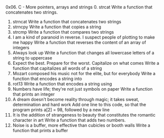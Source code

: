 0x06. C - More pointers, arrays and strings
0. strcat
Write a function that concatenates two strings.
1. strncat
Write a function that concatenates two strings
2. strncpy
Write a function that copies a string
3. strcmp
Write a function that compares two strings
4. I am a kind of paranoid in reverse. I suspect people of plotting to make me happy
Write a function that reverses the content of an array of integers
5. Always look up
Write a function that changes all lowercase letters of a string to uppercase
6. Expect the best. Prepare for the worst. Capitalize on what comes
Write a function that capitalizes all words of a string
7. Mozart composed his music not for the elite, but for everybody
Write a function that encodes a string into
8. rot13
Write a function that encodes a string using
9. Numbers have life; they're not just symbols on paper
Write a function that prints an integer
10. A dream doesn't become reality through magic; it takes sweat, determination and hard work
Add one line to this code, so that the program prints a[2] = 98, followed by a new line
11. It is the addition of strangeness to beauty that constitutes the romantic character in art
Write a function that adds two numbers.
12. Noise is a buffer, more effective than cubicles or booth walls
Write a function that prints a buffer
